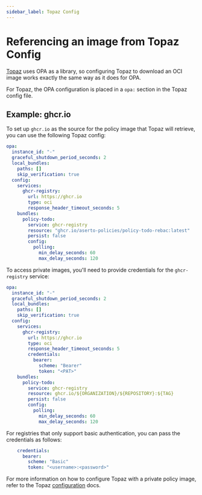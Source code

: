 ```yaml
---
sidebar_label: Topaz Config
---
```


# Referencing an image from Topaz Config

[Topaz](https://topaz.sh) uses OPA as a library, so configuring Topaz to download an OCI image works exactly the same way as it does for OPA.

For Topaz, the OPA configuration is placed in a `opa:` section in the Topaz config file.

## Example: ghcr.io

To set up `ghcr.io` as the source for the policy image that Topaz will retrieve, you can use the following Topaz config:

```yaml
opa:
  instance_id: "-"
  graceful_shutdown_period_seconds: 2
  local_bundles:
    paths: []
    skip_verification: true
  config:
    services:
      ghcr-registry:
        url: https://ghcr.io
        type: oci
        response_header_timeout_seconds: 5
    bundles:
      policy-todo:
        service: ghcr-registry
        resource: "ghcr.io/aserto-policies/policy-todo-rebac:latest"
        persist: false
        config:
          polling:
            min_delay_seconds: 60
            max_delay_seconds: 120
```

To access private images, you'll need to provide credentials for the `ghcr-registry` service:

```yaml
opa:
  instance_id: "-"
  graceful_shutdown_period_seconds: 2
  local_bundles:
    paths: []
    skip_verification: true
  config:
    services:
      ghcr-registry:
        url: https://ghcr.io
        type: oci
        response_header_timeout_seconds: 5
        credentials:
          bearer:
            scheme: "Bearer"
            token: "<PAT>"
    bundles:
      policy-todo:
        service: ghcr-registry
        resource: ghcr.io/${ORGANIZATION}/${REPOSITORY}:${TAG}
        persist: false
        config:
          polling:
            min_delay_seconds: 60
            max_delay_seconds: 120
```

For registries that only support basic authentication, you can pass the credentials as follows:

```yaml
    credentials:
      bearer:
        scheme: "Basic"
        token: "<username>:<password>"
```

For more information on how to configure Topaz with a private policy image, refer to the Topaz [configuration](https://www.topaz.sh/docs/policies/configuration) docs.
